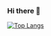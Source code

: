 ### Hi there 👋

[![Top Langs](https://github-readme-stats.vercel.app/api/top-langs/?username=crashniels&langs_count=8&layout=compact)](https://github.com/anuraghazra/github-readme-stats)
